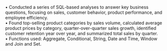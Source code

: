 • Conducted a series of SQL-based analyses to answer key business questions, focusing on sales, customer behavior, product
performance, and employee efficiency.
<br>
• Found top-selling product categories by sales volume, calculated average product prices by category, quarter-over-quarter sales
growth, identified customer retention year over year, and summarized total sales by quarter.
<br>
• Functions used: Aggregate, Conditional, String, Date and Time, Window and Join and Set.

